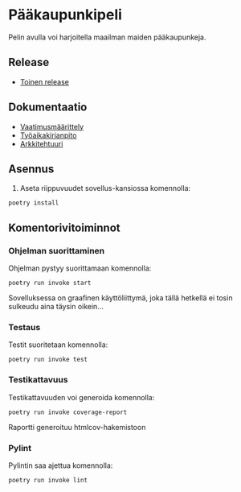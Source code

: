 # Pääkaupunkipeli

Pelin avulla voi harjoitella maailman maiden pääkaupunkeja.

## Release

* [Toinen release](https://github.com/kerkkanen/ot-harjoitustyo/releases/tag/viikko6)

## Dokumentaatio

* [Vaatimusmäärittely](https://github.com/kerkkanen/ot-harjoitustyo/blob/main/dokumentaatio/vaatimusmaarittely.md)
* [Työaikakirjanpito](https://github.com/kerkkanen/ot-harjoitustyo/blob/main/dokumentaatio/kirjanpito.md)
* [Arkkitehtuuri](https://github.com/kerkkanen/ot-harjoitustyo/blob/main/dokumentaatio/arkkitehtuuri.md)

## Asennus

1. Aseta riippuvuudet sovellus-kansiossa komennolla:

```
poetry install
```

## Komentorivitoiminnot

### Ohjelman suorittaminen

Ohjelman pystyy suorittamaan komennolla:

```
poetry run invoke start
```
Sovelluksessa on graafinen käyttöliittymä, joka tällä hetkellä ei tosin sulkeudu aina täysin oikein...

### Testaus

Testit suoritetaan komennolla:

```
poetry run invoke test
```
### Testikattavuus

Testikattavuuden voi generoida komennolla:

```
poetry run invoke coverage-report
```
Raportti generoituu htmlcov-hakemistoon

### Pylint

Pylintin saa ajettua komennolla:

```
poetry run invoke lint
```

